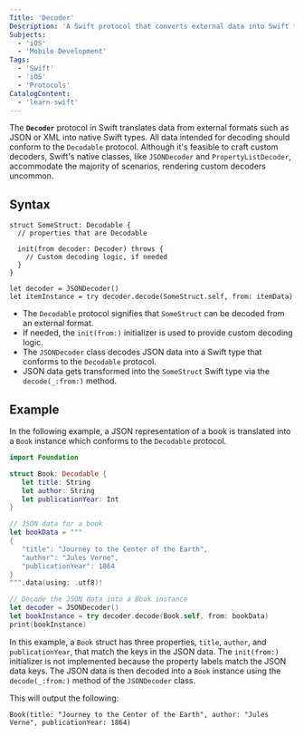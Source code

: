 ```yaml
---
Title: 'Decoder'
Description: 'A Swift protocol that converts external data into Swift types.'
Subjects:
  - 'iOS'
  - 'Mobile Development'
Tags:
  - 'Swift'
  - 'iOS'
  - 'Protocols'
CatalogContent:
  - 'learn-swift'
---
```


The **`Decoder`** protocol in Swift translates data from external formats such as JSON or XML into native Swift types. All data intended for decoding should conform to the `Decodable` protocol. Although it's feasible to craft custom decoders, Swift's native classes, like `JSONDecoder` and `PropertyListDecoder`, accommodate the majority of scenarios, rendering custom decoders uncommon.

## Syntax

```pseudo
struct SomeStruct: Decodable {
  // properties that are Decodable

  init(from decoder: Decoder) throws {
    // Custom decoding logic, if needed
  }
}

let decoder = JSONDecoder()
let itemInstance = try decoder.decode(SomeStruct.self, from: itemData)
```

- The `Decodable` protocol signifies that `SomeStruct` can be decoded from an external format.
- If needed, the `init(from:)` initializer is used to provide custom decoding logic.
- The `JSONDecoder` class decodes JSON data into a Swift type that conforms to the `Decodable` protocol.
- JSON data gets transformed into the `SomeStruct` Swift type via the `decode(_:from:)` method.

## Example

In the following example, a JSON representation of a book is translated into a `Book` instance which conforms to the `Decodable` protocol.

```swift
import Foundation

struct Book: Decodable {
   let title: String
   let author: String
   let publicationYear: Int
}

// JSON data for a book
let bookData = """
{
   "title": "Journey to the Center of the Earth",
   "author": "Jules Verne",
   "publicationYear": 1864
}
""".data(using: .utf8)!

// Decode the JSON data into a Book instance
let decoder = JSONDecoder()
let bookInstance = try decoder.decode(Book.self, from: bookData)
print(bookInstance)
```

In this example, a `Book` struct has three properties, `title`, `author`, and `publicationYear`, that match the keys in the JSON data. The `init(from:)` initializer is not implemented because the property labels match the JSON data keys. The JSON data is then decoded into a `Book` instance using the `decode(_:from:)` method of the `JSONDecoder` class.

This will output the following:

```shell
Book(title: "Journey to the Center of the Earth", author: "Jules Verne", publicationYear: 1864)
```
